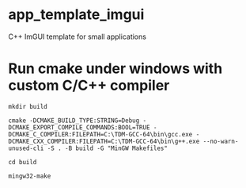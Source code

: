 # app_template_imgui
C++ ImGUI template for small applications

# Run cmake under windows with custom C/C++ compiler
```shell
mkdir build

cmake -DCMAKE_BUILD_TYPE:STRING=Debug -DCMAKE_EXPORT_COMPILE_COMMANDS:BOOL=TRUE -DCMAKE_C_COMPILER:FILEPATH=C:\TDM-GCC-64\bin\gcc.exe -DCMAKE_CXX_COMPILER:FILEPATH=C:\TDM-GCC-64\bin\g++.exe --no-warn-unused-cli -S . -B build -G "MinGW Makefiles"

cd build

mingw32-make
```